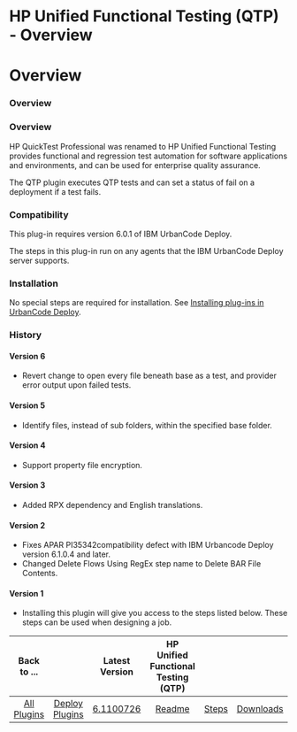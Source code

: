 
HP Unified Functional Testing (QTP) - Overview
==============================================

# Overview


### Overview




### Overview

HP QuickTest Professional was renamed to HP Unified Functional Testing provides functional and regression test automation for software applications and environments, and can be used for enterprise quality assurance.

The QTP plugin executes QTP tests and can set a status of fail on a deployment if a test fails.

### Compatibility

This plug-in requires version 6.0.1 of IBM UrbanCode Deploy.

The steps in this plug-in run on any agents that the IBM UrbanCode Deploy server supports.

### Installation

No special steps are required for installation. See [Installing plug-ins in UrbanCode Deploy](https://community.ibm.com/community/user/wasdevops/blogs/laurel-dickson-bull1/2022/06/13/install-plugins "Installing plug-ins in UrbanCode Deploy").

### History

#### Version 6

* Revert change to open every file beneath base as a test, and provider error output upon failed tests.

#### Version 5

* Identify files, instead of sub folders, within the specified base folder.

#### Version 4

* Support property file encryption.

#### Version 3

* Added RPX dependency and English translations.

#### Version 2

* Fixes APAR PI35342compatibility defect with IBM Urbancode Deploy version 6.1.0.4 and later.
* Changed Delete Flows Using RegEx step name to Delete BAR File Contents.

#### Version 1

* Installing this plugin will give you access to the steps listed below. These steps can be used when designing a job.

|Back to ...||Latest Version|HP Unified Functional Testing (QTP) |||
| :---: | :---: | :---: | :---: | :---: | :---: |
|[All Plugins](../../index.md)|[Deploy Plugins](../README.md)|[6.1100726](https://raw.githubusercontent.com/UrbanCode/IBM-UCD-PLUGINS/main/files/QTP/QTP-6.1100726.zip)|[Readme](README.md)|[Steps](steps.md)|[Downloads](downloads.md)|
